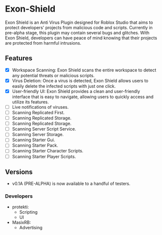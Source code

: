 # Exon-Shield

Exon Shield is an Anti Virus Plugin designed for Roblox Studio that aims to protect developers' projects from malicious code and scripts. Currently in pre-alpha stage, this plugin may contain several bugs and glitches. With Exon Shield, developers can have peace of mind knowing that their projects are protected from harmful intrusions.

## Features
- [x] Workspace Scanning: Exon Shield scans the entire workspace to detect any potential threats or malicious scripts.
- [x] Virus Deletion: Once a virus is detected, Exon Shield allows users to easily delete the infected scripts with just one click.
- [x] User-friendly UI: Exon Shield provides a clean and user-friendly interface that is easy to navigate, allowing users to quickly access and utilize its features.
- [ ] Live notifications of viruses.
- [ ] Scanning Replicated First.
- [ ] Scanning Replicated Storage.
- [ ] Scanning Replicated Storage.
- [ ] Scanning Server Script Service.
- [ ] Scanning Server Storage.
- [ ] Scanning Starter Gui.
- [ ] Scanning Starter Pack.
- [ ] Scanning Starter Character Scripts.
- [ ] Scanning Starter Player Scripts.

## Versions
- v0.1A (PRE-ALPHA) is now available to a handful of testers.


### Developers
- protekti:
  - Scripting
  - UI
- MasixRB:
  - Advertising
